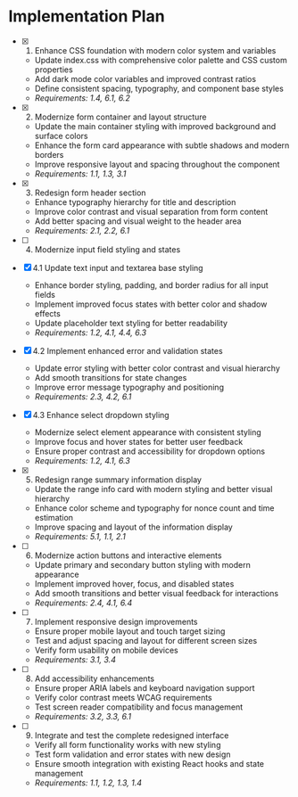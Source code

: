 # Implementation Plan

- [x] 1. Enhance CSS foundation with modern color system and variables





  - Update index.css with comprehensive color palette and CSS custom properties
  - Add dark mode color variables and improved contrast ratios
  - Define consistent spacing, typography, and component base styles
  - _Requirements: 1.4, 6.1, 6.2_

- [x] 2. Modernize form container and layout structure






  - Update the main container styling with improved background and surface colors
  - Enhance the form card appearance with subtle shadows and modern borders
  - Improve responsive layout and spacing throughout the component
  - _Requirements: 1.1, 1.3, 3.1_

- [x] 3. Redesign form header section

  - Enhance typography hierarchy for title and description
  - Improve color contrast and visual separation from form content
  - Add better spacing and visual weight to the header area
  - _Requirements: 2.1, 2.2, 6.1_

- [ ] 4. Modernize input field styling and states
- [x] 4.1 Update text input and textarea base styling

  - Enhance border styling, padding, and border radius for all input fields
  - Implement improved focus states with better color and shadow effects
  - Update placeholder text styling for better readability
  - _Requirements: 1.2, 4.1, 4.4, 6.3_

- [x] 4.2 Implement enhanced error and validation states

  - Update error styling with better color contrast and visual hierarchy
  - Add smooth transitions for state changes
  - Improve error message typography and positioning
  - _Requirements: 2.3, 4.2, 6.1_

- [x] 4.3 Enhance select dropdown styling

  - Modernize select element appearance with consistent styling
  - Improve focus and hover states for better user feedback
  - Ensure proper contrast and accessibility for dropdown options
  - _Requirements: 1.2, 4.1, 6.3_

- [x] 5. Redesign range summary information display

  - Update the range info card with modern styling and better visual hierarchy
  - Enhance color scheme and typography for nonce count and time estimation
  - Improve spacing and layout of the information display
  - _Requirements: 5.1, 1.1, 2.1_

- [ ] 6. Modernize action buttons and interactive elements


  - Update primary and secondary button styling with modern appearance
  - Implement improved hover, focus, and disabled states
  - Add smooth transitions and better visual feedback for interactions
  - _Requirements: 2.4, 4.1, 6.4_

- [ ] 7. Implement responsive design improvements
  - Ensure proper mobile layout and touch target sizing
  - Test and adjust spacing and layout for different screen sizes
  - Verify form usability on mobile devices
  - _Requirements: 3.1, 3.4_

- [ ] 8. Add accessibility enhancements
  - Ensure proper ARIA labels and keyboard navigation support
  - Verify color contrast meets WCAG requirements
  - Test screen reader compatibility and focus management
  - _Requirements: 3.2, 3.3, 6.1_

- [ ] 9. Integrate and test the complete redesigned interface
  - Verify all form functionality works with new styling
  - Test form validation and error states with new design
  - Ensure smooth integration with existing React hooks and state management
  - _Requirements: 1.1, 1.2, 1.3, 1.4_
